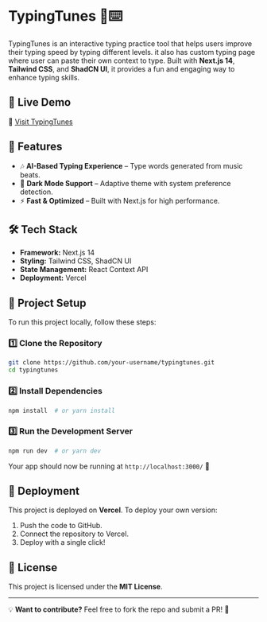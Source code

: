 # TypingTunes 🎵⌨️

TypingTunes is an interactive typing practice tool that helps users improve their typing speed by typing different levels. it also has custom typing page where user can paste their own context to type. Built with **Next.js 14**, **Tailwind CSS**, and **ShadCN UI**, it provides a fun and engaging way to enhance typing skills.

## 🚀 Live Demo
🔗 [Visit TypingTunes](https://typingTunes.com)

## 📌 Features
- 🎶 **AI-Based Typing Experience** – Type words generated from music beats.
- 🌙 **Dark Mode Support** – Adaptive theme with system preference detection.
- ⚡ **Fast & Optimized** – Built with Next.js for high performance.

## 🛠️ Tech Stack
- **Framework:** Next.js 14
- **Styling:** Tailwind CSS, ShadCN UI
- **State Management:** React Context API
- **Deployment:** Vercel

## 📂 Project Setup
To run this project locally, follow these steps:

### 1️⃣ Clone the Repository
```sh
git clone https://github.com/your-username/typingtunes.git
cd typingtunes
```

### 2️⃣ Install Dependencies
```sh
npm install  # or yarn install
```

### 3️⃣ Run the Development Server
```sh
npm run dev  # or yarn dev
```

Your app should now be running at `http://localhost:3000/` 🚀

## 🚀 Deployment
This project is deployed on **Vercel**. To deploy your own version:
1. Push the code to GitHub.
2. Connect the repository to Vercel.
3. Deploy with a single click!

## 📜 License
This project is licensed under the **MIT License**.

---

💡 **Want to contribute?** Feel free to fork the repo and submit a PR! 🚀
